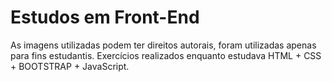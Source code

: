 # Estudos em Front-End

<p>As imagens utilizadas podem ter direitos autorais, foram utilizadas apenas para fins estudantis.
Exercícios realizados enquanto estudava HTML + CSS + BOOTSTRAP + JavaScript.</p>
